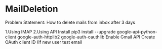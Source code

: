 # MailDeletion
Problem Statement:
How to delete mails from inbox after 3 days

1.Using IMAP
2.Using API
Install pip3 install --upgrade google-api-python-client google-auth-httplib2 google-auth-oauthlib
Enable Gmail API
Create OAuth client ID
(If new user test email
